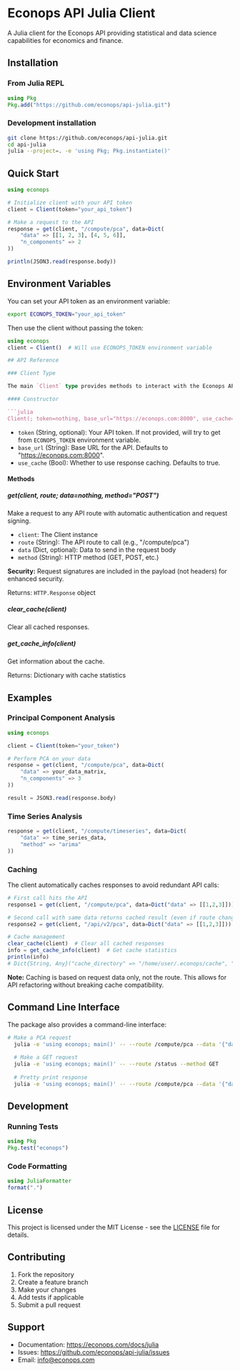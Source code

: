 # Econops API Julia Client

A Julia client for the Econops API providing statistical and data science capabilities for economics and finance.

## Installation

### From Julia REPL
```julia
using Pkg
Pkg.add("https://github.com/econops/api-julia.git")
```

### Development installation
```bash
git clone https://github.com/econops/api-julia.git
cd api-julia
julia --project=. -e 'using Pkg; Pkg.instantiate()'
```

## Quick Start

```julia
using econops

# Initialize client with your API token
client = Client(token="your_api_token")

# Make a request to the API
response = get(client, "/compute/pca", data=Dict(
    "data" => [[1, 2, 3], [4, 5, 6]],
    "n_components" => 2
))

println(JSON3.read(response.body))
```

## Environment Variables

You can set your API token as an environment variable:

```bash
export ECONOPS_TOKEN="your_api_token"
```

Then use the client without passing the token:

```julia
using econops
client = Client()  # Will use ECONOPS_TOKEN environment variable

## API Reference

### Client Type

The main `Client` type provides methods to interact with the Econops API.

#### Constructor

```julia
Client(; token=nothing, base_url="https://econops.com:8000", use_cache=true)
```

- `token` (String, optional): Your API token. If not provided, will try to get from `ECONOPS_TOKEN` environment variable.
- `base_url` (String): Base URL for the API. Defaults to "https://econops.com:8000".
- `use_cache` (Bool): Whether to use response caching. Defaults to true.

#### Methods

##### get(client, route; data=nothing, method="POST")

Make a request to any API route with automatic authentication and request signing.

- `client`: The Client instance
- `route` (String): The API route to call (e.g., "/compute/pca")
- `data` (Dict, optional): Data to send in the request body
- `method` (String): HTTP method (GET, POST, etc.)

**Security:** Request signatures are included in the payload (not headers) for enhanced security.

Returns: `HTTP.Response` object

##### clear_cache(client)

Clear all cached responses.

##### get_cache_info(client)

Get information about the cache.

Returns: Dictionary with cache statistics

## Examples

### Principal Component Analysis
```julia
using econops

client = Client(token="your_token")

# Perform PCA on your data
response = get(client, "/compute/pca", data=Dict(
    "data" => your_data_matrix,
    "n_components" => 3
))

result = JSON3.read(response.body)
```

### Time Series Analysis
```julia
response = get(client, "/compute/timeseries", data=Dict(
    "data" => time_series_data,
    "method" => "arima"
))
```

### Caching

The client automatically caches responses to avoid redundant API calls:

```julia
# First call hits the API
response1 = get(client, "/compute/pca", data=Dict("data" => [[1,2,3]]))

# Second call with same data returns cached result (even if route changes)
response2 = get(client, "/api/v2/pca", data=Dict("data" => [[1,2,3]]))  # Same cache hit!

# Cache management
clear_cache(client)  # Clear all cached responses
info = get_cache_info(client)  # Get cache statistics
println(info)
# Dict{String, Any}("cache_directory" => "/home/user/.econops/cache", "cached_requests" => 5, "cache_size_bytes" => 1024)
```

**Note:** Caching is based on request data only, not the route. This allows for API refactoring without breaking cache compatibility.

## Command Line Interface

The package also provides a command-line interface:

```bash
# Make a PCA request
  julia -e 'using econops; main()' -- --route /compute/pca --data '{"data": [[1,2,3], [4,5,6]], "n_components": 2}'
  
  # Make a GET request
  julia -e 'using econops; main()' -- --route /status --method GET
  
  # Pretty print response
  julia -e 'using econops; main()' -- --route /compute/pca --data '{"data": [[1,2,3]]}' --pretty
```

## Development

### Running Tests
```julia
using Pkg
Pkg.test("econops")
```

### Code Formatting
```julia
using JuliaFormatter
format(".")
```

## License

This project is licensed under the MIT License - see the [LICENSE](LICENSE) file for details.

## Contributing

1. Fork the repository
2. Create a feature branch
3. Make your changes
4. Add tests if applicable
5. Submit a pull request

## Support

- Documentation: https://econops.com/docs/julia
- Issues: https://github.com/econops/api-julia/issues
- Email: info@econops.com

